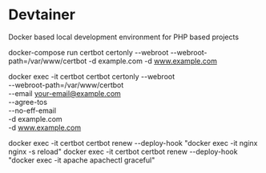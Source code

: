 # Devtainer
Docker based local development environment for PHP based projects

docker-compose run certbot certonly --webroot --webroot-path=/var/www/certbot -d example.com -d www.example.com


docker exec -it certbot certbot certonly --webroot \
--webroot-path=/var/www/certbot \
--email your-email@example.com \
--agree-tos \
--no-eff-email \
-d example.com \
-d www.example.com

docker exec -it certbot certbot renew --deploy-hook "docker exec -it nginx nginx -s reload"
docker exec -it certbot certbot renew --deploy-hook "docker exec -it apache apachectl graceful"


